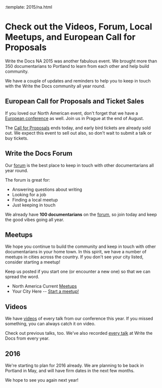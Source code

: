 :template: 2015/na.html


# Check out the Videos, Forum, Local Meetups, and European Call for Proposals

Write the Docs NA 2015 was another fabulous event.
We brought more than 350 documentarians to Portland to learn from each other
and help build community.

We have a couple of updates and reminders to help you to keep in touch with the Write the Docs community all year round.

## European Call for Proposals and Ticket Sales

If you loved our North American event,
don't forget that we have a [European conference](http://www.writethedocs.org/conf/eu/2015/) as well.
Join us in Prague at the end of August.

The [Call for Proposals](http://www.writethedocs.org/conf/eu/2015/cfp/) ends today, and early bird tickets are already sold out. 
We expect this event to sell out also,
so don't wait to submit a talk or buy tickets.

## Write the Docs Forum

Our [forum](http://forum.writethedocs.org/) is the best place to keep in touch with other documentarians all year round. 

The forum is great for: 

* Answering questions about writing
* Looking for a job
* Finding a local meetup
* Just keeping in touch

We already have **100 documentarians** on the [forum](http://forum.writethedocs.org/), so join today and keep the good vibes going all year.

## Meetups

We hope you continue to build the community and keep in touch with other documentarians in your home town. In this spirit, we have a number of meetups in cities across the country. If you don't see your city listed, consider starting a meetup! 

Keep us posted if you start one (or encounter a new one) so that we can spread the word.

* North America Current [Meetups](http://www.writethedocs.org/meetups/)
* Your City Here -- [Start a meetup!](https://www.youtube.com/watch?v=ZwQ8Kd48d0w)

## Videos

We have [videos](https://www.youtube.com/playlist?list=PLmV2D6sIiX3UW1kPWlhzyo4lr6e3US6re) of every talk from our conference this year. If you missed something, you can always catch it on video.

Check out previous talks, too. We've also recorded [every talk](http://www.writethedocs.org/videos/) at Write the Docs from every year.


## 2016

We're starting to plan for 2016 already.
We are planning to be back in Portland in May,
and will have firm dates in the next few months.

We hope to see you again next year!
